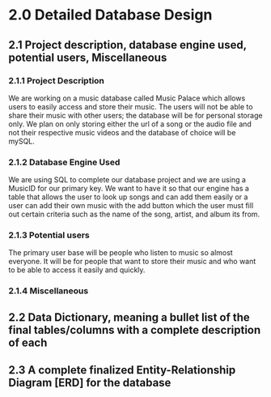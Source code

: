 # 2.0 Detailed Database Design

## 2.1 Project description, database engine used, potential users, Miscellaneous

### 2.1.1 Project Description
We are working on a music database called Music Palace which allows users to
easily access and store their music. The users will not be able to share
their music with other users; the database will be for personal storage only.
We plan on only storing either the url of a song or the audio file and not
their respective music videos and the database of choice will be mySQL.
### 2.1.2 Database Engine Used
We are using SQL to complete our database project and we are using a MusicID for our primary key. We want to have it so that our engine has a table that allows the user to look up songs and can add them easily or a user can add their own music with the add button which the user must fill out certain criteria such as the name of the song, artist, and album its from. 
### 2.1.3 Potential users
The primary user base will be people who listen to music so almost everyone. It will
be for people that want to store their music and who want to be able to access it
easily and quickly.
### 2.1.4 Miscellaneous

## 2.2 Data Dictionary, meaning a bullet list of the final tables/columns with a complete description of each

## 2.3 A complete finalized Entity-Relationship Diagram [ERD] for the database
